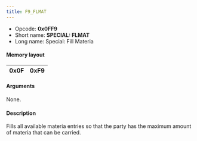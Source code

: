 ```yaml
---
title: F9_FLMAT
---
```


- Opcode: **0x0FF9**
- Short name: **SPECIAL: FLMAT**
- Long name: Special: Fill Materia

#### Memory layout

| 0x0F | 0xF9 |
|------|------|

#### Arguments

None.

#### Description

Fills all available materia entries so that the party has the maximum amount of materia that can be carried.
